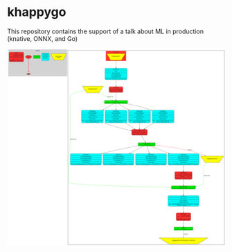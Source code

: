 # khappygo
This repository contains the support of a talk about ML in production (knative, ONNX, and Go)

![](workflow.svg)

